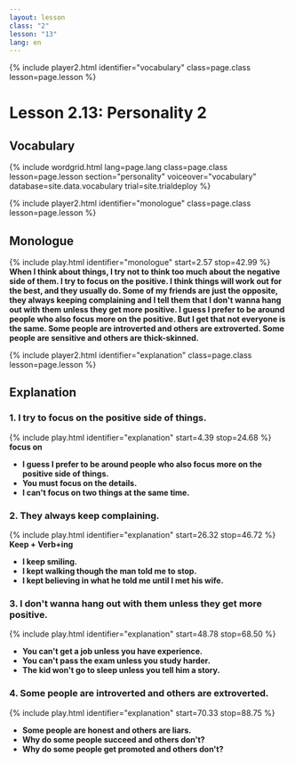 ```yaml
---
layout: lesson
class: "2"
lesson: "13"	
lang: en
---
```


{% include player2.html identifier="vocabulary" class=page.class lesson=page.lesson %}
# Lesson 2.13: Personality 2



## Vocabulary

{% include wordgrid.html lang=page.lang
		class=page.class 
		lesson=page.lesson 
		section="personality"
		voiceover="vocabulary"
		database=site.data.vocabulary 
		trial=site.trialdeploy %}




{% include player2.html identifier="monologue" class=page.class lesson=page.lesson %}
## Monologue
{% include play.html identifier="monologue" start=2.57 stop=42.99 %}
__When I think about things, I try not to think too much about the negative side of them. I try to focus on the positive. I think things will work out for the best, and they usually do. Some of my friends are just the opposite, they always keeping complaining and I tell them that I don't wanna hang out with them unless they get more positive. I guess I prefer to be around people who also focus more on the positive. But I get that not everyone is the same. Some people are introverted and others are extroverted. Some people are sensitive and others are thick-skinned.__



{% include player2.html identifier="explanation" class=page.class lesson=page.lesson %}
## Explanation



### 1. I try to focus on the positive side of things.
{% include play.html identifier="explanation" start=4.39 stop=24.68 %}
__focus on__
- __I guess I prefer to be around people who also focus more on the positive side of things.__ 
- __You must focus on the details.__ 
- __I can't focus on two things at the same time.__ 

### 2. They always keep complaining.
{% include play.html identifier="explanation" start=26.32 stop=46.72 %}
__Keep + Verb+ing__
- __I keep smiling.__ 
- __I kept walking though the man told me to stop.__ 
- __I kept believing in what he told me until I met his wife.__ 

### 3. I don't wanna hang out with them unless they get more positive.
{% include play.html identifier="explanation" start=48.78 stop=68.50 %}
- __You can't get a job unless you have experience.__ 
- __You can't pass the exam unless you study harder.__
- __The kid won't go to sleep unless you tell him a story.__ 

### 4.  Some people are introverted and others are extroverted.
{% include play.html identifier="explanation" start=70.33 stop=88.75 %} 
- __Some people are honest and others are liars.__ 
- __Why do some people succeed and others don't?__ 
- __Why do some people get promoted and others don't?__ 
